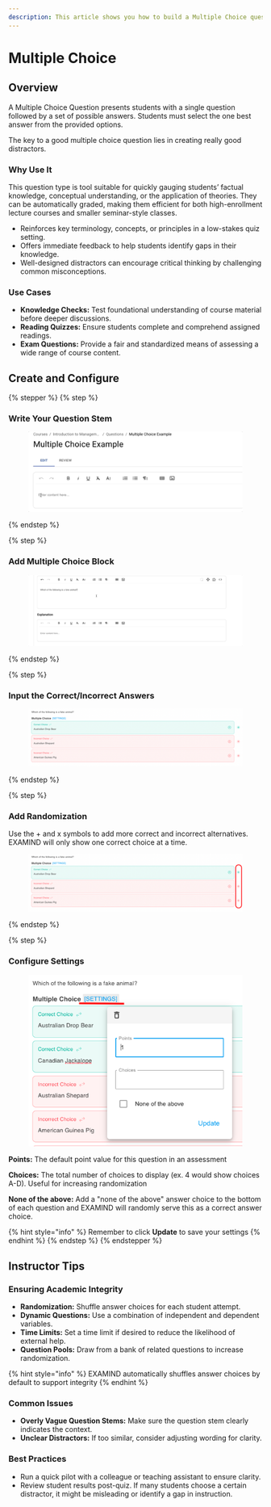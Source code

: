 ```yaml
---
description: This article shows you how to build a Multiple Choice question in EXAMIND
---
```


# Multiple Choice

## Overview

A Multiple Choice Question presents students with a single question followed by a set of possible answers. Students must select the one best answer from the provided options.

The key to a good multiple choice question lies in creating really good distractors.

### Why Use It

This question type is tool suitable for quickly gauging students’ factual knowledge, conceptual understanding, or the application of theories. They can be automatically graded, making them efficient for both high-enrollment lecture courses and smaller seminar-style classes.

* Reinforces key terminology, concepts, or principles in a low-stakes quiz setting.
* Offers immediate feedback to help students identify gaps in their knowledge.
* Well-designed distractors can encourage critical thinking by challenging common misconceptions.

### Use Cases

* **Knowledge Checks:** Test foundational understanding of course material before deeper discussions.
* **Reading Quizzes:** Ensure students complete and comprehend assigned readings.
* **Exam Questions:** Provide a fair and standardized means of assessing a wide range of course content.

## Create and Configure

{% stepper %}
{% step %}
### Write Your Question Stem

<figure><img src="../../../.gitbook/assets/b0eade75-4a36-4444-93a1-6a186cbaaae0.gif" alt=""><figcaption></figcaption></figure>
{% endstep %}

{% step %}
### Add Multiple Choice Block

<figure><img src="../../../.gitbook/assets/0ab036c9-7436-44c3-a39d-90071db8c24c.gif" alt=""><figcaption></figcaption></figure>
{% endstep %}

{% step %}
### Input the Correct/Incorrect Answers

<figure><img src="../../../.gitbook/assets/61851c65-011a-4c7a-a4f7-50dda6876113.png" alt=""><figcaption></figcaption></figure>
{% endstep %}

{% step %}
### Add Randomization

Use the + and x symbols to add more correct and incorrect alternatives. EXAMIND will only show one correct choice at a time.

<figure><img src="../../../.gitbook/assets/b9aeb71f-9142-49d7-8b6d-4b6df6c783ba.png" alt=""><figcaption></figcaption></figure>
{% endstep %}

{% step %}
### Configure Settings

<figure><img src="../../../.gitbook/assets/73fb760a-88ea-490e-ae01-910f826d3978.png" alt=""><figcaption></figcaption></figure>

**Points:** The default point value for this question in an assessment

**Choices:** The total number of choices to display (ex. 4 would show choices A-D). Useful for increasing randomization

**None of the above:** Add a "none of the above" answer choice to the bottom of each question and EXAMIND will randomly serve this as a correct answer choice.

{% hint style="info" %}
Remember to click **Update** to save your settings
{% endhint %}
{% endstep %}
{% endstepper %}

## Instructor Tips

### Ensuring Academic Integrity

* **Randomization:** Shuffle answer choices for each student attempt.
* **Dynamic Questions:** Use a combination of independent and dependent variables.
* **Time Limits:** Set a time limit if desired to reduce the likelihood of external help.
* **Question Pools:** Draw from a bank of related questions to increase randomization.

{% hint style="info" %}
EXAMIND automatically shuffles answer choices by default to support integrity
{% endhint %}

### Common Issues

* **Overly Vague Question Stems:** Make sure the question stem clearly indicates the context.
* **Unclear Distractors:** If too similar, consider adjusting wording for clarity.

### Best Practices

* Run a quick pilot with a colleague or teaching assistant to ensure clarity.
* Review student results post-quiz. If many students choose a certain distractor, it might be misleading or identify a gap in instruction.

